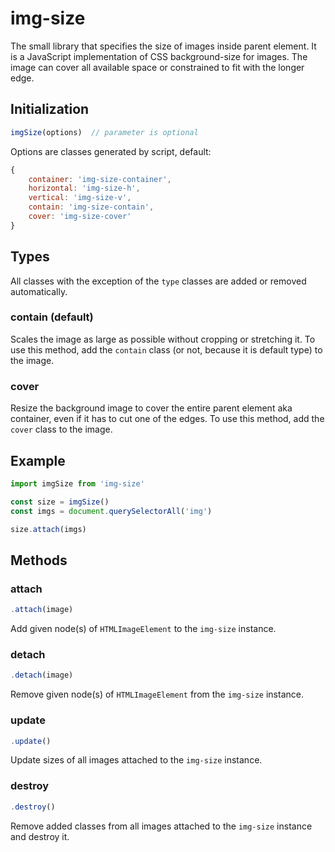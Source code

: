 # img-size
The small library that specifies the size of images inside parent element. It is a JavaScript implementation of CSS background-size for images. The image can cover all available space or constrained to fit with the longer edge.

## Initialization
```javascript
imgSize(options)  // parameter is optional
```
Options are classes generated by script, default:

```javascript
{
    container: 'img-size-container',
    horizontal: 'img-size-h',
    vertical: 'img-size-v',
    contain: 'img-size-contain',
    cover: 'img-size-cover'
}
```
## Types
All classes with the exception of the `type` classes are added or removed automatically.

### contain (default)
Scales the image as large as possible without cropping or stretching it. To use this method, add the `contain` class (or not, because it is default type) to the image.

### cover
Resize the background image to cover the entire parent element aka container, even if it has to cut one of the edges. To use this method, add the `cover` class to the image.

## Example
```javascript
import imgSize from 'img-size'

const size = imgSize()
const imgs = document.querySelectorAll('img')

size.attach(imgs)
```

## Methods
### attach
```javascript
.attach(image)
```
Add given node(s) of `HTMLImageElement` to the `img-size` instance.

### detach
```javascript
.detach(image)
```
Remove given node(s) of `HTMLImageElement` from the `img-size` instance.

### update
```javascript
.update()
```
Update sizes of all images attached to the `img-size` instance.

### destroy
```javascript
.destroy()
```
Remove added classes from all images attached to the `img-size` instance and destroy it.

